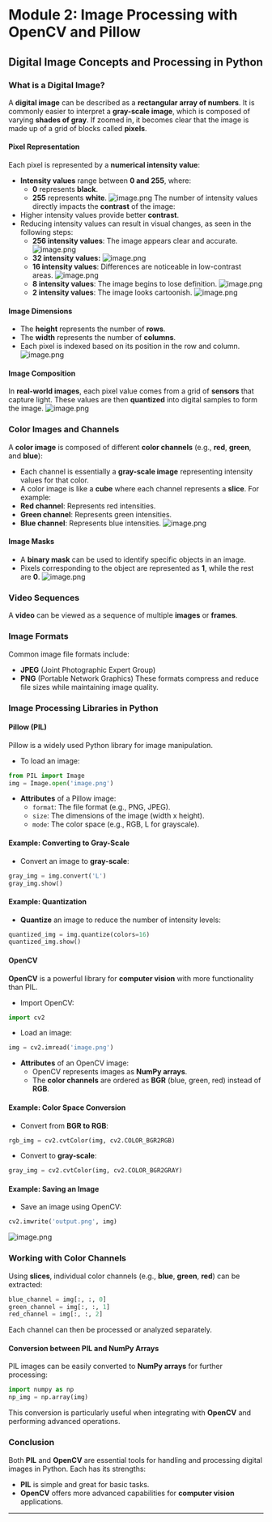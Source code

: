 

# Module 2: Image Processing with OpenCV and Pillow
## Digital Image Concepts and Processing in Python
### What is a Digital Image?
A **digital image** can be described as a **rectangular array of numbers**. It is commonly easier to interpret a **gray-scale image**, which is composed of varying **shades of gray**. If zoomed in, it becomes clear that the image is made up of a grid of blocks called **pixels**.
#### Pixel Representation
Each pixel is represented by a **numerical intensity value**:
- **Intensity values** range between **0 and 255**, where:
	- **0** represents **black**.
	- **255** represents **white**.
![image.png](https://prod-files-secure.s3.us-west-2.amazonaws.com/03e82b26-cccb-4906-bb56-adabcbdc0655/fa1bb4aa-313a-44c2-a7b3-7fa4a8432b08/image.png?X-Amz-Algorithm=AWS4-HMAC-SHA256&X-Amz-Content-Sha256=UNSIGNED-PAYLOAD&X-Amz-Credential=ASIAZI2LB4665F2WOOEP%2F20250201%2Fus-west-2%2Fs3%2Faws4_request&X-Amz-Date=20250201T191035Z&X-Amz-Expires=3600&X-Amz-Security-Token=IQoJb3JpZ2luX2VjEM7%2F%2F%2F%2F%2F%2F%2F%2F%2F%2FwEaCXVzLXdlc3QtMiJGMEQCIDstMjoZghSwCONpYMv1UFZnrfjoMiH6dqcnMxpVOlkGAiBHmphukL6DEOR7wWTt9AyqIz5YibdtylRYmv09mfq7vyqIBAjX%2F%2F%2F%2F%2F%2F%2F%2F%2F%2F8BEAAaDDYzNzQyMzE4MzgwNSIMYEkQL%2FGuQF50hXJFKtwD62G%2FAggDu%2FOFPspkzcir7q%2BARn%2Flec%2FFMJ7Jepwu%2Fh%2BiTxGIfgDgsi%2FrfclCZ6uWyafavRZVa0bW19mQg26EfF5hNji0y99ILR2XATeyPROqucg6fFqd4hKN2PnsKC1vLu6TEwc6NMxY40hDxVlBUbTiK8J0YVGKZltNnnPOOGyNPyqb1APuCQh7bT5P%2Bkg4ySmqC0Y84snvD2dXII%2FGPIsgD7O2Q0vgFedWVqexSDZwd7eGPuF1dF6gs0PwKg6OfRosL5K76luJRFo%2FfZYhCY41YX0Oh3IhP3DgHVgDgiZg7TYCD4MFyWKi%2FCzxm5mOrg%2FOTS8MzLRBZANdYD8ppq%2FpXKmwiqZktSmGvxIMajGqMJEABOEDCtlZGFAZjqSPCeDFS%2BceAjsQeuLPaQ6Enkb9S3IZKg0%2B4S6MQT9Cfqy%2Bib5eiF42yqBNX5yOLDyMOV3kzajdFTLxP5AI7MMXC9TtycRe1KlMhBUTEp6NvQHEWJz55NFiYOdJKPryoG3hT12S38CwgybL2tmBHNr7MdGLwrZ2BQzz4vP%2F5YeQEU%2FW%2B%2BHr%2BZpW1I3rCAPZrxd3mUPEDypxRO1vW%2BYdJaqSpJ5Qisxjg9Yw6g1%2Fk4XG7j0yNk3svarLUjbdyoEwzcX4vAY6pgFfpBxM7m1SAJxrtgJEnbK9GhccRh9SY0J%2BBn5%2BP4j6jQhoYbLimkY1ZNE4TcTkDFWxSe3HaZJPUmJAF8UZTK2LyxQbKGKZWh6mlr4%2FD81cPDzC9r%2F1o5NB6W1Jhs9D%2FdmXoWx1JGvl42eY%2BDZFu0vaYWrJyz4TWdTdH7avvavbRQ202ZyKAh2Mj5nz8thlv%2FLT2xXrcpX8Lle7C10Yb62h0z1INsvY&X-Amz-Signature=912421791ac49a1e976c31e29459a8bd7bb51c1139d77455fa034ed591492d76&X-Amz-SignedHeaders=host&x-id=GetObject)
The number of intensity values directly impacts the **contrast** of the image:
- Higher intensity values provide better **contrast**.
- Reducing intensity values can result in visual changes, as seen in the following steps:
	- **256 intensity values**: The image appears clear and accurate.
![image.png](https://prod-files-secure.s3.us-west-2.amazonaws.com/03e82b26-cccb-4906-bb56-adabcbdc0655/0de7dfb4-99dc-4b87-8932-5165b3c3b775/image.png?X-Amz-Algorithm=AWS4-HMAC-SHA256&X-Amz-Content-Sha256=UNSIGNED-PAYLOAD&X-Amz-Credential=ASIAZI2LB4664PH7GYTS%2F20250201%2Fus-west-2%2Fs3%2Faws4_request&X-Amz-Date=20250201T191035Z&X-Amz-Expires=3600&X-Amz-Security-Token=IQoJb3JpZ2luX2VjEM7%2F%2F%2F%2F%2F%2F%2F%2F%2F%2FwEaCXVzLXdlc3QtMiJGMEQCIBZXB6bsfp6QHHaeSr0eNYmywxfF9MSBE9dohytI3BW7AiB1G3PnjcPABUCINF9CIDrwA59QrH5hbgDU2280eh6oiyqIBAjX%2F%2F%2F%2F%2F%2F%2F%2F%2F%2F8BEAAaDDYzNzQyMzE4MzgwNSIMLQaMLS2vhoh9BlS2KtwDP4RmI9nS0UhYeKPvKSK1pzsn%2FtxHAEcx1TGMryqPlfl%2BHQJvxxIbsBfFr9cvjyBt8rR3aWa7WQMM4g4exLk13QjPpSBQ0cqSzf5Tu%2FBXl2nU1P62LiCq2Lgq3lPRJ%2F1tXQ7bQveRa4Qq34%2BSXhxTkCNYqDwjcGUmlTheWJm96oHW8OnwqVqX8svj%2FKk9D6sKArPxzm0kzt9k7El5LM8a%2BYfoTMDWaw6%2F6ovfhMYjUW4YwW3hCZxLxB0AP9i8Vk%2BnnEZJy%2Fi%2FWmufRGjH9EQC69wowhmM69cv6dKEHPQk3pBeiOSeoSwYfbjl8fWdxPi0oYmoGtIlim8Sadjr6DSuu1TDtAl%2BwxRwW7AqH6TJbjKm%2BE5KxMOnZGc1Tj6gzMDwVSQUBfq7vdOK7EYzs1%2Fakdve%2BEv45nAobOKuzh5AF0sic%2Bhn%2FUXkWojtkHKoCe%2FViY9OyhMcogVfdB1X40tFmrb%2FfBRZHgJkcisIeizLs4AFFbu%2FW3xztPnIkuvBYTGAQPACvKFCoO9%2FqFvmHAkCDbYc6bYZ2nNuBrCvllFcNr7wArBNmTSd%2BawUUZLf3ry0awLMTwqrh5qR48W1mrJZogCZJa%2Bmm2dvslF1fq1%2Bp9KFcaUoHbcLWoB8SiEww8r4vAY6pgEW2gIExSPf4KG1ckfWBKugdux0XhOwG9a%2BkFz1215ivewBCkkmWLDRkh%2FyhFU4yyOAl4fUtl73%2FaXyePLdz%2FIO2iSrhHIwph5nzcrSLDSfKFXfUmIiGGsSQx%2FNMyfGLXTBx0PzE%2BAn5LDrO4RP%2BkbSP35gimZ6XblK2CIGXjJ6Q7QBnUKFcNDdIgRFoCqhKkhZL5qH6ee4QgcUeyZXexeSaxeKHcdA&X-Amz-Signature=9e88289a7379392bd51054312d25c8f1d875a6b336ce2e090b0d66c0847f06fd&X-Amz-SignedHeaders=host&x-id=GetObject)
	- **32 intensity values:**
![image.png](https://prod-files-secure.s3.us-west-2.amazonaws.com/03e82b26-cccb-4906-bb56-adabcbdc0655/7eb81f08-b190-4c5a-ba2b-2a498a15b2c4/image.png?X-Amz-Algorithm=AWS4-HMAC-SHA256&X-Amz-Content-Sha256=UNSIGNED-PAYLOAD&X-Amz-Credential=ASIAZI2LB4664PH7GYTS%2F20250201%2Fus-west-2%2Fs3%2Faws4_request&X-Amz-Date=20250201T191035Z&X-Amz-Expires=3600&X-Amz-Security-Token=IQoJb3JpZ2luX2VjEM7%2F%2F%2F%2F%2F%2F%2F%2F%2F%2FwEaCXVzLXdlc3QtMiJGMEQCIBZXB6bsfp6QHHaeSr0eNYmywxfF9MSBE9dohytI3BW7AiB1G3PnjcPABUCINF9CIDrwA59QrH5hbgDU2280eh6oiyqIBAjX%2F%2F%2F%2F%2F%2F%2F%2F%2F%2F8BEAAaDDYzNzQyMzE4MzgwNSIMLQaMLS2vhoh9BlS2KtwDP4RmI9nS0UhYeKPvKSK1pzsn%2FtxHAEcx1TGMryqPlfl%2BHQJvxxIbsBfFr9cvjyBt8rR3aWa7WQMM4g4exLk13QjPpSBQ0cqSzf5Tu%2FBXl2nU1P62LiCq2Lgq3lPRJ%2F1tXQ7bQveRa4Qq34%2BSXhxTkCNYqDwjcGUmlTheWJm96oHW8OnwqVqX8svj%2FKk9D6sKArPxzm0kzt9k7El5LM8a%2BYfoTMDWaw6%2F6ovfhMYjUW4YwW3hCZxLxB0AP9i8Vk%2BnnEZJy%2Fi%2FWmufRGjH9EQC69wowhmM69cv6dKEHPQk3pBeiOSeoSwYfbjl8fWdxPi0oYmoGtIlim8Sadjr6DSuu1TDtAl%2BwxRwW7AqH6TJbjKm%2BE5KxMOnZGc1Tj6gzMDwVSQUBfq7vdOK7EYzs1%2Fakdve%2BEv45nAobOKuzh5AF0sic%2Bhn%2FUXkWojtkHKoCe%2FViY9OyhMcogVfdB1X40tFmrb%2FfBRZHgJkcisIeizLs4AFFbu%2FW3xztPnIkuvBYTGAQPACvKFCoO9%2FqFvmHAkCDbYc6bYZ2nNuBrCvllFcNr7wArBNmTSd%2BawUUZLf3ry0awLMTwqrh5qR48W1mrJZogCZJa%2Bmm2dvslF1fq1%2Bp9KFcaUoHbcLWoB8SiEww8r4vAY6pgEW2gIExSPf4KG1ckfWBKugdux0XhOwG9a%2BkFz1215ivewBCkkmWLDRkh%2FyhFU4yyOAl4fUtl73%2FaXyePLdz%2FIO2iSrhHIwph5nzcrSLDSfKFXfUmIiGGsSQx%2FNMyfGLXTBx0PzE%2BAn5LDrO4RP%2BkbSP35gimZ6XblK2CIGXjJ6Q7QBnUKFcNDdIgRFoCqhKkhZL5qH6ee4QgcUeyZXexeSaxeKHcdA&X-Amz-Signature=642c2583a74a86415ebd7248005cb5e2452874ea3d8fed17e1fcdc0ec3cd9622&X-Amz-SignedHeaders=host&x-id=GetObject)
	- **16 intensity values**: Differences are noticeable in low-contrast areas.
![image.png](https://prod-files-secure.s3.us-west-2.amazonaws.com/03e82b26-cccb-4906-bb56-adabcbdc0655/6bf56d44-9a14-4b7b-98c2-1f00b8630f0c/image.png?X-Amz-Algorithm=AWS4-HMAC-SHA256&X-Amz-Content-Sha256=UNSIGNED-PAYLOAD&X-Amz-Credential=ASIAZI2LB4664PH7GYTS%2F20250201%2Fus-west-2%2Fs3%2Faws4_request&X-Amz-Date=20250201T191035Z&X-Amz-Expires=3600&X-Amz-Security-Token=IQoJb3JpZ2luX2VjEM7%2F%2F%2F%2F%2F%2F%2F%2F%2F%2FwEaCXVzLXdlc3QtMiJGMEQCIBZXB6bsfp6QHHaeSr0eNYmywxfF9MSBE9dohytI3BW7AiB1G3PnjcPABUCINF9CIDrwA59QrH5hbgDU2280eh6oiyqIBAjX%2F%2F%2F%2F%2F%2F%2F%2F%2F%2F8BEAAaDDYzNzQyMzE4MzgwNSIMLQaMLS2vhoh9BlS2KtwDP4RmI9nS0UhYeKPvKSK1pzsn%2FtxHAEcx1TGMryqPlfl%2BHQJvxxIbsBfFr9cvjyBt8rR3aWa7WQMM4g4exLk13QjPpSBQ0cqSzf5Tu%2FBXl2nU1P62LiCq2Lgq3lPRJ%2F1tXQ7bQveRa4Qq34%2BSXhxTkCNYqDwjcGUmlTheWJm96oHW8OnwqVqX8svj%2FKk9D6sKArPxzm0kzt9k7El5LM8a%2BYfoTMDWaw6%2F6ovfhMYjUW4YwW3hCZxLxB0AP9i8Vk%2BnnEZJy%2Fi%2FWmufRGjH9EQC69wowhmM69cv6dKEHPQk3pBeiOSeoSwYfbjl8fWdxPi0oYmoGtIlim8Sadjr6DSuu1TDtAl%2BwxRwW7AqH6TJbjKm%2BE5KxMOnZGc1Tj6gzMDwVSQUBfq7vdOK7EYzs1%2Fakdve%2BEv45nAobOKuzh5AF0sic%2Bhn%2FUXkWojtkHKoCe%2FViY9OyhMcogVfdB1X40tFmrb%2FfBRZHgJkcisIeizLs4AFFbu%2FW3xztPnIkuvBYTGAQPACvKFCoO9%2FqFvmHAkCDbYc6bYZ2nNuBrCvllFcNr7wArBNmTSd%2BawUUZLf3ry0awLMTwqrh5qR48W1mrJZogCZJa%2Bmm2dvslF1fq1%2Bp9KFcaUoHbcLWoB8SiEww8r4vAY6pgEW2gIExSPf4KG1ckfWBKugdux0XhOwG9a%2BkFz1215ivewBCkkmWLDRkh%2FyhFU4yyOAl4fUtl73%2FaXyePLdz%2FIO2iSrhHIwph5nzcrSLDSfKFXfUmIiGGsSQx%2FNMyfGLXTBx0PzE%2BAn5LDrO4RP%2BkbSP35gimZ6XblK2CIGXjJ6Q7QBnUKFcNDdIgRFoCqhKkhZL5qH6ee4QgcUeyZXexeSaxeKHcdA&X-Amz-Signature=88c1ff2739a515abe02e8b0c94e1f0589053ca2706cdf39e05ec0893880f0b58&X-Amz-SignedHeaders=host&x-id=GetObject)
	- **8 intensity values**: The image begins to lose definition.
![image.png](https://prod-files-secure.s3.us-west-2.amazonaws.com/03e82b26-cccb-4906-bb56-adabcbdc0655/cca05878-ca1a-43e0-8bec-1d146756f9ae/image.png?X-Amz-Algorithm=AWS4-HMAC-SHA256&X-Amz-Content-Sha256=UNSIGNED-PAYLOAD&X-Amz-Credential=ASIAZI2LB4664PH7GYTS%2F20250201%2Fus-west-2%2Fs3%2Faws4_request&X-Amz-Date=20250201T191035Z&X-Amz-Expires=3600&X-Amz-Security-Token=IQoJb3JpZ2luX2VjEM7%2F%2F%2F%2F%2F%2F%2F%2F%2F%2FwEaCXVzLXdlc3QtMiJGMEQCIBZXB6bsfp6QHHaeSr0eNYmywxfF9MSBE9dohytI3BW7AiB1G3PnjcPABUCINF9CIDrwA59QrH5hbgDU2280eh6oiyqIBAjX%2F%2F%2F%2F%2F%2F%2F%2F%2F%2F8BEAAaDDYzNzQyMzE4MzgwNSIMLQaMLS2vhoh9BlS2KtwDP4RmI9nS0UhYeKPvKSK1pzsn%2FtxHAEcx1TGMryqPlfl%2BHQJvxxIbsBfFr9cvjyBt8rR3aWa7WQMM4g4exLk13QjPpSBQ0cqSzf5Tu%2FBXl2nU1P62LiCq2Lgq3lPRJ%2F1tXQ7bQveRa4Qq34%2BSXhxTkCNYqDwjcGUmlTheWJm96oHW8OnwqVqX8svj%2FKk9D6sKArPxzm0kzt9k7El5LM8a%2BYfoTMDWaw6%2F6ovfhMYjUW4YwW3hCZxLxB0AP9i8Vk%2BnnEZJy%2Fi%2FWmufRGjH9EQC69wowhmM69cv6dKEHPQk3pBeiOSeoSwYfbjl8fWdxPi0oYmoGtIlim8Sadjr6DSuu1TDtAl%2BwxRwW7AqH6TJbjKm%2BE5KxMOnZGc1Tj6gzMDwVSQUBfq7vdOK7EYzs1%2Fakdve%2BEv45nAobOKuzh5AF0sic%2Bhn%2FUXkWojtkHKoCe%2FViY9OyhMcogVfdB1X40tFmrb%2FfBRZHgJkcisIeizLs4AFFbu%2FW3xztPnIkuvBYTGAQPACvKFCoO9%2FqFvmHAkCDbYc6bYZ2nNuBrCvllFcNr7wArBNmTSd%2BawUUZLf3ry0awLMTwqrh5qR48W1mrJZogCZJa%2Bmm2dvslF1fq1%2Bp9KFcaUoHbcLWoB8SiEww8r4vAY6pgEW2gIExSPf4KG1ckfWBKugdux0XhOwG9a%2BkFz1215ivewBCkkmWLDRkh%2FyhFU4yyOAl4fUtl73%2FaXyePLdz%2FIO2iSrhHIwph5nzcrSLDSfKFXfUmIiGGsSQx%2FNMyfGLXTBx0PzE%2BAn5LDrO4RP%2BkbSP35gimZ6XblK2CIGXjJ6Q7QBnUKFcNDdIgRFoCqhKkhZL5qH6ee4QgcUeyZXexeSaxeKHcdA&X-Amz-Signature=b5d71cacb6a0be46b60f14a9652596fe84798bad39d58b26133dac6c1547188e&X-Amz-SignedHeaders=host&x-id=GetObject)
	- **2 intensity values**: The image looks cartoonish.
![image.png](https://prod-files-secure.s3.us-west-2.amazonaws.com/03e82b26-cccb-4906-bb56-adabcbdc0655/12da64d7-6b97-44e0-bc2c-52b9c47ce212/image.png?X-Amz-Algorithm=AWS4-HMAC-SHA256&X-Amz-Content-Sha256=UNSIGNED-PAYLOAD&X-Amz-Credential=ASIAZI2LB4664PH7GYTS%2F20250201%2Fus-west-2%2Fs3%2Faws4_request&X-Amz-Date=20250201T191035Z&X-Amz-Expires=3600&X-Amz-Security-Token=IQoJb3JpZ2luX2VjEM7%2F%2F%2F%2F%2F%2F%2F%2F%2F%2FwEaCXVzLXdlc3QtMiJGMEQCIBZXB6bsfp6QHHaeSr0eNYmywxfF9MSBE9dohytI3BW7AiB1G3PnjcPABUCINF9CIDrwA59QrH5hbgDU2280eh6oiyqIBAjX%2F%2F%2F%2F%2F%2F%2F%2F%2F%2F8BEAAaDDYzNzQyMzE4MzgwNSIMLQaMLS2vhoh9BlS2KtwDP4RmI9nS0UhYeKPvKSK1pzsn%2FtxHAEcx1TGMryqPlfl%2BHQJvxxIbsBfFr9cvjyBt8rR3aWa7WQMM4g4exLk13QjPpSBQ0cqSzf5Tu%2FBXl2nU1P62LiCq2Lgq3lPRJ%2F1tXQ7bQveRa4Qq34%2BSXhxTkCNYqDwjcGUmlTheWJm96oHW8OnwqVqX8svj%2FKk9D6sKArPxzm0kzt9k7El5LM8a%2BYfoTMDWaw6%2F6ovfhMYjUW4YwW3hCZxLxB0AP9i8Vk%2BnnEZJy%2Fi%2FWmufRGjH9EQC69wowhmM69cv6dKEHPQk3pBeiOSeoSwYfbjl8fWdxPi0oYmoGtIlim8Sadjr6DSuu1TDtAl%2BwxRwW7AqH6TJbjKm%2BE5KxMOnZGc1Tj6gzMDwVSQUBfq7vdOK7EYzs1%2Fakdve%2BEv45nAobOKuzh5AF0sic%2Bhn%2FUXkWojtkHKoCe%2FViY9OyhMcogVfdB1X40tFmrb%2FfBRZHgJkcisIeizLs4AFFbu%2FW3xztPnIkuvBYTGAQPACvKFCoO9%2FqFvmHAkCDbYc6bYZ2nNuBrCvllFcNr7wArBNmTSd%2BawUUZLf3ry0awLMTwqrh5qR48W1mrJZogCZJa%2Bmm2dvslF1fq1%2Bp9KFcaUoHbcLWoB8SiEww8r4vAY6pgEW2gIExSPf4KG1ckfWBKugdux0XhOwG9a%2BkFz1215ivewBCkkmWLDRkh%2FyhFU4yyOAl4fUtl73%2FaXyePLdz%2FIO2iSrhHIwph5nzcrSLDSfKFXfUmIiGGsSQx%2FNMyfGLXTBx0PzE%2BAn5LDrO4RP%2BkbSP35gimZ6XblK2CIGXjJ6Q7QBnUKFcNDdIgRFoCqhKkhZL5qH6ee4QgcUeyZXexeSaxeKHcdA&X-Amz-Signature=a6368a95fc061d5f3be4e9a21a0be18fca8ad0b7e75740a670b0b657e021b0ba&X-Amz-SignedHeaders=host&x-id=GetObject)
#### Image Dimensions
- The **height** represents the number of **rows**.
- The **width** represents the number of **columns**.
- Each pixel is indexed based on its position in the row and column.
![image.png](https://prod-files-secure.s3.us-west-2.amazonaws.com/03e82b26-cccb-4906-bb56-adabcbdc0655/ff056335-e79e-4491-b508-30cd45b6c194/image.png?X-Amz-Algorithm=AWS4-HMAC-SHA256&X-Amz-Content-Sha256=UNSIGNED-PAYLOAD&X-Amz-Credential=ASIAZI2LB4665F2WOOEP%2F20250201%2Fus-west-2%2Fs3%2Faws4_request&X-Amz-Date=20250201T191035Z&X-Amz-Expires=3600&X-Amz-Security-Token=IQoJb3JpZ2luX2VjEM7%2F%2F%2F%2F%2F%2F%2F%2F%2F%2FwEaCXVzLXdlc3QtMiJGMEQCIDstMjoZghSwCONpYMv1UFZnrfjoMiH6dqcnMxpVOlkGAiBHmphukL6DEOR7wWTt9AyqIz5YibdtylRYmv09mfq7vyqIBAjX%2F%2F%2F%2F%2F%2F%2F%2F%2F%2F8BEAAaDDYzNzQyMzE4MzgwNSIMYEkQL%2FGuQF50hXJFKtwD62G%2FAggDu%2FOFPspkzcir7q%2BARn%2Flec%2FFMJ7Jepwu%2Fh%2BiTxGIfgDgsi%2FrfclCZ6uWyafavRZVa0bW19mQg26EfF5hNji0y99ILR2XATeyPROqucg6fFqd4hKN2PnsKC1vLu6TEwc6NMxY40hDxVlBUbTiK8J0YVGKZltNnnPOOGyNPyqb1APuCQh7bT5P%2Bkg4ySmqC0Y84snvD2dXII%2FGPIsgD7O2Q0vgFedWVqexSDZwd7eGPuF1dF6gs0PwKg6OfRosL5K76luJRFo%2FfZYhCY41YX0Oh3IhP3DgHVgDgiZg7TYCD4MFyWKi%2FCzxm5mOrg%2FOTS8MzLRBZANdYD8ppq%2FpXKmwiqZktSmGvxIMajGqMJEABOEDCtlZGFAZjqSPCeDFS%2BceAjsQeuLPaQ6Enkb9S3IZKg0%2B4S6MQT9Cfqy%2Bib5eiF42yqBNX5yOLDyMOV3kzajdFTLxP5AI7MMXC9TtycRe1KlMhBUTEp6NvQHEWJz55NFiYOdJKPryoG3hT12S38CwgybL2tmBHNr7MdGLwrZ2BQzz4vP%2F5YeQEU%2FW%2B%2BHr%2BZpW1I3rCAPZrxd3mUPEDypxRO1vW%2BYdJaqSpJ5Qisxjg9Yw6g1%2Fk4XG7j0yNk3svarLUjbdyoEwzcX4vAY6pgFfpBxM7m1SAJxrtgJEnbK9GhccRh9SY0J%2BBn5%2BP4j6jQhoYbLimkY1ZNE4TcTkDFWxSe3HaZJPUmJAF8UZTK2LyxQbKGKZWh6mlr4%2FD81cPDzC9r%2F1o5NB6W1Jhs9D%2FdmXoWx1JGvl42eY%2BDZFu0vaYWrJyz4TWdTdH7avvavbRQ202ZyKAh2Mj5nz8thlv%2FLT2xXrcpX8Lle7C10Yb62h0z1INsvY&X-Amz-Signature=8fd093b65976500f8251154b1eb2b8b298d762d6177f5a56f78a58719cc92b06&X-Amz-SignedHeaders=host&x-id=GetObject)
#### Image Composition
In **real-world images**, each pixel value comes from a grid of **sensors** that capture light. These values are then **quantized** into digital samples to form the image.
![image.png](https://prod-files-secure.s3.us-west-2.amazonaws.com/03e82b26-cccb-4906-bb56-adabcbdc0655/0c721ea0-409b-4d32-b630-a00d6f170d18/image.png?X-Amz-Algorithm=AWS4-HMAC-SHA256&X-Amz-Content-Sha256=UNSIGNED-PAYLOAD&X-Amz-Credential=ASIAZI2LB4665F2WOOEP%2F20250201%2Fus-west-2%2Fs3%2Faws4_request&X-Amz-Date=20250201T191035Z&X-Amz-Expires=3600&X-Amz-Security-Token=IQoJb3JpZ2luX2VjEM7%2F%2F%2F%2F%2F%2F%2F%2F%2F%2FwEaCXVzLXdlc3QtMiJGMEQCIDstMjoZghSwCONpYMv1UFZnrfjoMiH6dqcnMxpVOlkGAiBHmphukL6DEOR7wWTt9AyqIz5YibdtylRYmv09mfq7vyqIBAjX%2F%2F%2F%2F%2F%2F%2F%2F%2F%2F8BEAAaDDYzNzQyMzE4MzgwNSIMYEkQL%2FGuQF50hXJFKtwD62G%2FAggDu%2FOFPspkzcir7q%2BARn%2Flec%2FFMJ7Jepwu%2Fh%2BiTxGIfgDgsi%2FrfclCZ6uWyafavRZVa0bW19mQg26EfF5hNji0y99ILR2XATeyPROqucg6fFqd4hKN2PnsKC1vLu6TEwc6NMxY40hDxVlBUbTiK8J0YVGKZltNnnPOOGyNPyqb1APuCQh7bT5P%2Bkg4ySmqC0Y84snvD2dXII%2FGPIsgD7O2Q0vgFedWVqexSDZwd7eGPuF1dF6gs0PwKg6OfRosL5K76luJRFo%2FfZYhCY41YX0Oh3IhP3DgHVgDgiZg7TYCD4MFyWKi%2FCzxm5mOrg%2FOTS8MzLRBZANdYD8ppq%2FpXKmwiqZktSmGvxIMajGqMJEABOEDCtlZGFAZjqSPCeDFS%2BceAjsQeuLPaQ6Enkb9S3IZKg0%2B4S6MQT9Cfqy%2Bib5eiF42yqBNX5yOLDyMOV3kzajdFTLxP5AI7MMXC9TtycRe1KlMhBUTEp6NvQHEWJz55NFiYOdJKPryoG3hT12S38CwgybL2tmBHNr7MdGLwrZ2BQzz4vP%2F5YeQEU%2FW%2B%2BHr%2BZpW1I3rCAPZrxd3mUPEDypxRO1vW%2BYdJaqSpJ5Qisxjg9Yw6g1%2Fk4XG7j0yNk3svarLUjbdyoEwzcX4vAY6pgFfpBxM7m1SAJxrtgJEnbK9GhccRh9SY0J%2BBn5%2BP4j6jQhoYbLimkY1ZNE4TcTkDFWxSe3HaZJPUmJAF8UZTK2LyxQbKGKZWh6mlr4%2FD81cPDzC9r%2F1o5NB6W1Jhs9D%2FdmXoWx1JGvl42eY%2BDZFu0vaYWrJyz4TWdTdH7avvavbRQ202ZyKAh2Mj5nz8thlv%2FLT2xXrcpX8Lle7C10Yb62h0z1INsvY&X-Amz-Signature=d41e8be1754c70d62154143105d1557677382f36b9fddc690e48f4feea121546&X-Amz-SignedHeaders=host&x-id=GetObject)
### Color Images and Channels
A **color image** is composed of different **color channels** (e.g., **red**, **green**, and **blue**):
- Each channel is essentially a **gray-scale image** representing intensity values for that color.
- A color image is like a **cube** where each channel represents a **slice**.
For example:
- **Red channel**: Represents red intensities.
- **Green channel**: Represents green intensities.
- **Blue channel**: Represents blue intensities.
![image.png](https://prod-files-secure.s3.us-west-2.amazonaws.com/03e82b26-cccb-4906-bb56-adabcbdc0655/c0cc17c9-842f-413f-82e8-f3f44278cf74/image.png?X-Amz-Algorithm=AWS4-HMAC-SHA256&X-Amz-Content-Sha256=UNSIGNED-PAYLOAD&X-Amz-Credential=ASIAZI2LB4665F2WOOEP%2F20250201%2Fus-west-2%2Fs3%2Faws4_request&X-Amz-Date=20250201T191035Z&X-Amz-Expires=3600&X-Amz-Security-Token=IQoJb3JpZ2luX2VjEM7%2F%2F%2F%2F%2F%2F%2F%2F%2F%2FwEaCXVzLXdlc3QtMiJGMEQCIDstMjoZghSwCONpYMv1UFZnrfjoMiH6dqcnMxpVOlkGAiBHmphukL6DEOR7wWTt9AyqIz5YibdtylRYmv09mfq7vyqIBAjX%2F%2F%2F%2F%2F%2F%2F%2F%2F%2F8BEAAaDDYzNzQyMzE4MzgwNSIMYEkQL%2FGuQF50hXJFKtwD62G%2FAggDu%2FOFPspkzcir7q%2BARn%2Flec%2FFMJ7Jepwu%2Fh%2BiTxGIfgDgsi%2FrfclCZ6uWyafavRZVa0bW19mQg26EfF5hNji0y99ILR2XATeyPROqucg6fFqd4hKN2PnsKC1vLu6TEwc6NMxY40hDxVlBUbTiK8J0YVGKZltNnnPOOGyNPyqb1APuCQh7bT5P%2Bkg4ySmqC0Y84snvD2dXII%2FGPIsgD7O2Q0vgFedWVqexSDZwd7eGPuF1dF6gs0PwKg6OfRosL5K76luJRFo%2FfZYhCY41YX0Oh3IhP3DgHVgDgiZg7TYCD4MFyWKi%2FCzxm5mOrg%2FOTS8MzLRBZANdYD8ppq%2FpXKmwiqZktSmGvxIMajGqMJEABOEDCtlZGFAZjqSPCeDFS%2BceAjsQeuLPaQ6Enkb9S3IZKg0%2B4S6MQT9Cfqy%2Bib5eiF42yqBNX5yOLDyMOV3kzajdFTLxP5AI7MMXC9TtycRe1KlMhBUTEp6NvQHEWJz55NFiYOdJKPryoG3hT12S38CwgybL2tmBHNr7MdGLwrZ2BQzz4vP%2F5YeQEU%2FW%2B%2BHr%2BZpW1I3rCAPZrxd3mUPEDypxRO1vW%2BYdJaqSpJ5Qisxjg9Yw6g1%2Fk4XG7j0yNk3svarLUjbdyoEwzcX4vAY6pgFfpBxM7m1SAJxrtgJEnbK9GhccRh9SY0J%2BBn5%2BP4j6jQhoYbLimkY1ZNE4TcTkDFWxSe3HaZJPUmJAF8UZTK2LyxQbKGKZWh6mlr4%2FD81cPDzC9r%2F1o5NB6W1Jhs9D%2FdmXoWx1JGvl42eY%2BDZFu0vaYWrJyz4TWdTdH7avvavbRQ202ZyKAh2Mj5nz8thlv%2FLT2xXrcpX8Lle7C10Yb62h0z1INsvY&X-Amz-Signature=7f9e92aca594676910e76476c9fc70eadec7d9108fe44841be094052c36aac7c&X-Amz-SignedHeaders=host&x-id=GetObject)
#### Image Masks
- A **binary mask** can be used to identify specific objects in an image.
- Pixels corresponding to the object are represented as **1**, while the rest are **0**.
![image.png](https://prod-files-secure.s3.us-west-2.amazonaws.com/03e82b26-cccb-4906-bb56-adabcbdc0655/667eab4d-d19d-4618-81d0-663b6beb002c/image.png?X-Amz-Algorithm=AWS4-HMAC-SHA256&X-Amz-Content-Sha256=UNSIGNED-PAYLOAD&X-Amz-Credential=ASIAZI2LB4665F2WOOEP%2F20250201%2Fus-west-2%2Fs3%2Faws4_request&X-Amz-Date=20250201T191035Z&X-Amz-Expires=3600&X-Amz-Security-Token=IQoJb3JpZ2luX2VjEM7%2F%2F%2F%2F%2F%2F%2F%2F%2F%2FwEaCXVzLXdlc3QtMiJGMEQCIDstMjoZghSwCONpYMv1UFZnrfjoMiH6dqcnMxpVOlkGAiBHmphukL6DEOR7wWTt9AyqIz5YibdtylRYmv09mfq7vyqIBAjX%2F%2F%2F%2F%2F%2F%2F%2F%2F%2F8BEAAaDDYzNzQyMzE4MzgwNSIMYEkQL%2FGuQF50hXJFKtwD62G%2FAggDu%2FOFPspkzcir7q%2BARn%2Flec%2FFMJ7Jepwu%2Fh%2BiTxGIfgDgsi%2FrfclCZ6uWyafavRZVa0bW19mQg26EfF5hNji0y99ILR2XATeyPROqucg6fFqd4hKN2PnsKC1vLu6TEwc6NMxY40hDxVlBUbTiK8J0YVGKZltNnnPOOGyNPyqb1APuCQh7bT5P%2Bkg4ySmqC0Y84snvD2dXII%2FGPIsgD7O2Q0vgFedWVqexSDZwd7eGPuF1dF6gs0PwKg6OfRosL5K76luJRFo%2FfZYhCY41YX0Oh3IhP3DgHVgDgiZg7TYCD4MFyWKi%2FCzxm5mOrg%2FOTS8MzLRBZANdYD8ppq%2FpXKmwiqZktSmGvxIMajGqMJEABOEDCtlZGFAZjqSPCeDFS%2BceAjsQeuLPaQ6Enkb9S3IZKg0%2B4S6MQT9Cfqy%2Bib5eiF42yqBNX5yOLDyMOV3kzajdFTLxP5AI7MMXC9TtycRe1KlMhBUTEp6NvQHEWJz55NFiYOdJKPryoG3hT12S38CwgybL2tmBHNr7MdGLwrZ2BQzz4vP%2F5YeQEU%2FW%2B%2BHr%2BZpW1I3rCAPZrxd3mUPEDypxRO1vW%2BYdJaqSpJ5Qisxjg9Yw6g1%2Fk4XG7j0yNk3svarLUjbdyoEwzcX4vAY6pgFfpBxM7m1SAJxrtgJEnbK9GhccRh9SY0J%2BBn5%2BP4j6jQhoYbLimkY1ZNE4TcTkDFWxSe3HaZJPUmJAF8UZTK2LyxQbKGKZWh6mlr4%2FD81cPDzC9r%2F1o5NB6W1Jhs9D%2FdmXoWx1JGvl42eY%2BDZFu0vaYWrJyz4TWdTdH7avvavbRQ202ZyKAh2Mj5nz8thlv%2FLT2xXrcpX8Lle7C10Yb62h0z1INsvY&X-Amz-Signature=b80a96589fa9e202580784ef4db5782e8181b02a69555ea8cfeae4389a3a5bd1&X-Amz-SignedHeaders=host&x-id=GetObject)
### Video Sequences
A **video** can be viewed as a sequence of multiple **images** or **frames**.
### Image Formats
Common image file formats include:
- **JPEG** (Joint Photographic Expert Group)
- **PNG** (Portable Network Graphics)
These formats compress and reduce file sizes while maintaining image quality.
### Image Processing Libraries in Python
#### Pillow (PIL)
Pillow is a widely used Python library for image manipulation.
- To load an image:
```python
from PIL import Image
img = Image.open('image.png')
```
- **Attributes** of a Pillow image:
	- `format`: The file format (e.g., PNG, JPEG).
	- `size`: The dimensions of the image (width x height).
	- `mode`: The color space (e.g., RGB, L for grayscale).
#### Example: Converting to Gray-Scale
- Convert an image to **gray-scale**:
```python
gray_img = img.convert('L')
gray_img.show()
```
#### Example: Quantization
- **Quantize** an image to reduce the number of intensity levels:
```python
quantized_img = img.quantize(colors=16)
quantized_img.show()
```
#### OpenCV
**OpenCV** is a powerful library for **computer vision** with more functionality than PIL.
- Import OpenCV:
```python
import cv2
```
- Load an image:
```python
img = cv2.imread('image.png')
```
- **Attributes** of an OpenCV image:
	- OpenCV represents images as **NumPy arrays**.
	- The **color channels** are ordered as **BGR** (blue, green, red) instead of **RGB**.
#### Example: Color Space Conversion
- Convert from **BGR to RGB**:
```python
rgb_img = cv2.cvtColor(img, cv2.COLOR_BGR2RGB)
```
- Convert to **gray-scale**:
```python
gray_img = cv2.cvtColor(img, cv2.COLOR_BGR2GRAY)
```
#### Example: Saving an Image
- Save an image using OpenCV:
```python
cv2.imwrite('output.png', img)
```
![image.png](https://prod-files-secure.s3.us-west-2.amazonaws.com/03e82b26-cccb-4906-bb56-adabcbdc0655/25fcc977-54ea-484c-997e-9b6bd016f347/image.png?X-Amz-Algorithm=AWS4-HMAC-SHA256&X-Amz-Content-Sha256=UNSIGNED-PAYLOAD&X-Amz-Credential=ASIAZI2LB4665F2WOOEP%2F20250201%2Fus-west-2%2Fs3%2Faws4_request&X-Amz-Date=20250201T191035Z&X-Amz-Expires=3600&X-Amz-Security-Token=IQoJb3JpZ2luX2VjEM7%2F%2F%2F%2F%2F%2F%2F%2F%2F%2FwEaCXVzLXdlc3QtMiJGMEQCIDstMjoZghSwCONpYMv1UFZnrfjoMiH6dqcnMxpVOlkGAiBHmphukL6DEOR7wWTt9AyqIz5YibdtylRYmv09mfq7vyqIBAjX%2F%2F%2F%2F%2F%2F%2F%2F%2F%2F8BEAAaDDYzNzQyMzE4MzgwNSIMYEkQL%2FGuQF50hXJFKtwD62G%2FAggDu%2FOFPspkzcir7q%2BARn%2Flec%2FFMJ7Jepwu%2Fh%2BiTxGIfgDgsi%2FrfclCZ6uWyafavRZVa0bW19mQg26EfF5hNji0y99ILR2XATeyPROqucg6fFqd4hKN2PnsKC1vLu6TEwc6NMxY40hDxVlBUbTiK8J0YVGKZltNnnPOOGyNPyqb1APuCQh7bT5P%2Bkg4ySmqC0Y84snvD2dXII%2FGPIsgD7O2Q0vgFedWVqexSDZwd7eGPuF1dF6gs0PwKg6OfRosL5K76luJRFo%2FfZYhCY41YX0Oh3IhP3DgHVgDgiZg7TYCD4MFyWKi%2FCzxm5mOrg%2FOTS8MzLRBZANdYD8ppq%2FpXKmwiqZktSmGvxIMajGqMJEABOEDCtlZGFAZjqSPCeDFS%2BceAjsQeuLPaQ6Enkb9S3IZKg0%2B4S6MQT9Cfqy%2Bib5eiF42yqBNX5yOLDyMOV3kzajdFTLxP5AI7MMXC9TtycRe1KlMhBUTEp6NvQHEWJz55NFiYOdJKPryoG3hT12S38CwgybL2tmBHNr7MdGLwrZ2BQzz4vP%2F5YeQEU%2FW%2B%2BHr%2BZpW1I3rCAPZrxd3mUPEDypxRO1vW%2BYdJaqSpJ5Qisxjg9Yw6g1%2Fk4XG7j0yNk3svarLUjbdyoEwzcX4vAY6pgFfpBxM7m1SAJxrtgJEnbK9GhccRh9SY0J%2BBn5%2BP4j6jQhoYbLimkY1ZNE4TcTkDFWxSe3HaZJPUmJAF8UZTK2LyxQbKGKZWh6mlr4%2FD81cPDzC9r%2F1o5NB6W1Jhs9D%2FdmXoWx1JGvl42eY%2BDZFu0vaYWrJyz4TWdTdH7avvavbRQ202ZyKAh2Mj5nz8thlv%2FLT2xXrcpX8Lle7C10Yb62h0z1INsvY&X-Amz-Signature=19d6da697ed28b193e50e422d457dfae73378b1a56b11016d982d29827756c5a&X-Amz-SignedHeaders=host&x-id=GetObject)
### Working with Color Channels
Using **slices**, individual color channels (e.g., **blue**, **green**, **red**) can be extracted:
```python
blue_channel = img[:, :, 0]
green_channel = img[:, :, 1]
red_channel = img[:, :, 2]
```
Each channel can then be processed or analyzed separately.
#### Conversion between PIL and NumPy Arrays
PIL images can be easily converted to **NumPy arrays** for further processing:
```python
import numpy as np
np_img = np.array(img)
```
This conversion is particularly useful when integrating with **OpenCV** and performing advanced operations.
### Conclusion
Both **PIL** and **OpenCV** are essential tools for handling and processing digital images in Python. Each has its strengths:
- **PIL** is simple and great for basic tasks.
- **OpenCV** offers more advanced capabilities for **computer vision** applications.
___


